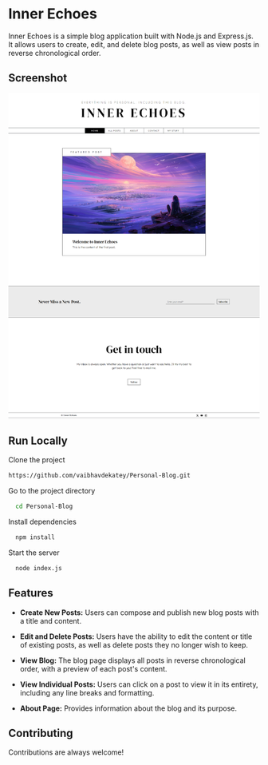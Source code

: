 
# Inner Echoes

Inner Echoes is a simple blog application built with Node.js and Express.js. It allows users to create, edit, and delete blog posts, as well as view posts in reverse chronological order.


## Screenshot

![App Screenshot](./public/assets/screencapture-inner-echoes.png)


## Run Locally

Clone the project

```bash
https://github.com/vaibhavdekatey/Personal-Blog.git
```

Go to the project directory

```bash
  cd Personal-Blog
```

Install dependencies

```bash
  npm install
```

Start the server

```bash
  node index.js
```


## Features



- **Create New Posts:** Users can compose and publish new blog posts with a title and content.

- **Edit and Delete Posts:** Users have the ability to edit the content or title of existing posts, as well as delete posts they no longer wish to keep.

- **View Blog:** The blog page displays all posts in reverse chronological order, with a preview of each post's content.

- **View Individual Posts:** Users can click on a post to view it in its entirety, including any line breaks and formatting.

- **About Page:** Provides information about the blog and its purpose.
## Contributing

Contributions are always welcome!


